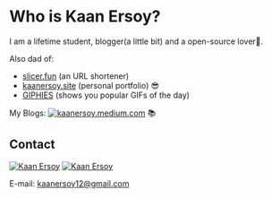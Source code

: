 # Who is Kaan Ersoy?

I am a lifetime student, blogger(a little bit) and a open-source lover💜. 

Also dad of:

- [slicer.fun](https://www.slicer.fun/) (an URL shortener)
- [kaanersoy.site](https://kaanersoy.site) (personal portfolio) 😎
- [GIPHIES](https://giphies-public.netlify.app/) (shows you popular GIFs of the day)

My Blogs:
[![kaanersoy.medium.com](https://img.shields.io/badge/Medium-12100E?style=for-the-badge&logo=medium&logoColor=white)](https://kaanersoy.medium.com/) 📚

## Contact
[![Kaan Ersoy](https://img.shields.io/badge/LinkedIn-0077B5?style=for-the-badge&logo=linkedin&logoColor=white)](https://www.linkedin.com/in/kaan-ersoy/)
[![Kaan Ersoy](https://img.shields.io/badge/Twitter-1DA1F2?style=for-the-badge&logo=twitter&logoColor=white)](https://twitter.com/kaanersoy01)

E-mail: kaanersoy12@gmail.com
